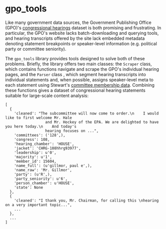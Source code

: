 # gpo_tools

Like many government data sources, the Government Publishing Office (GPO)'s [congressional hearings](https://www.gpo.gov/fdsys/browse/collection.action?collectionCode=CHRG) dataset is both promising and frustrating. In particular, the GPO's website lacks batch-downloading and querying tools, and hearing transcripts offered by the site lack embedded metadata denoting statement breakpoints or speaker-level information (e.g. political party or committee seniority).

The ``gpo_tools`` library provides tools designed to solve both of these problems.  Briefly, the library offers two main classes: the ``Scraper`` class, which contains functions navigate and scrape the GPO's individual hearing pages, and the ``Parser`` class , which segment hearing transcripts into individual statements and, when possible, assigns speaker-level meta to each statement using Stewart's [committee membership data](http://web.mit.edu/17.251/www/data_page.html). Combining these functions gives a dataset of congressional hearing statements suitable for large-scale content analysis:

```
[
  {
    'cleaned': "The subcommittee will now come to order.\n    I would like to first welcome Mr. Hale 
                  and Mr. Hockey of the EPA. We are delighted to have you here today.\n    And today's 
                  hearing focuses on ...",
    'committees': ('128',),
    'congress': 108,
    'hearing_chamber': 'HOUSE',
    'jacket': 'CHRG-108hhrg93977',
    'leadership': u'0',
    'majority': u'1',
    'member_id': 15604,
    'name_full': (u'gillmor, paul e',),
    'name_raw': 'Mr. Gillmor',
    'party': (u'R',),
    'party_seniority': u'6',
    'person_chamber': u'HOUSE',
    'state': None
  },
  {
    'cleaned': "I thank you, Mr. Chairman, for calling this \nhearing on a very important topic...",
    ...
  },
  ...
]
```
